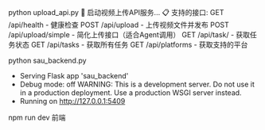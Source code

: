 python upload_api.py
🚀 启动视频上传API服务...
📋 支持的接口:
   GET  /api/health - 健康检查
   POST /api/upload - 上传视频文件并发布
   POST /api/upload/simple - 简化上传接口（适合Agent调用）
   GET  /api/task/<id> - 获取任务状态
   GET  /api/tasks - 获取所有任务
   GET  /api/platforms - 获取支持的平台

python sau_backend.py
 * Serving Flask app 'sau_backend'
 * Debug mode: off
WARNING: This is a development server. Do not use it in a production deployment. Use a production WSGI server instead.
 * Running on http://127.0.0.1:5409

npm run dev
前端
